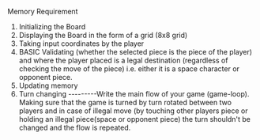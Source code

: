  Memory Requirement
1)  Initializing the Board
 2) Displaying the Board in the form of a grid (8x8 grid)
 3) Taking input coordinates by the player
 4) BASIC Validating (whether the selected piece is the piece of the player) and where the player placed is a legal destination 
(regardless of checking the move of the piece) i.e. either it is a space character or opponent piece.
  5) Updating memory
6) Turn changing
---------Write the main flow of your game (game-loop).  Making sure that the game is turned by turn rotated between two players and in case of illegal move (by touching other players piece or holding an illegal piece(space or opponent piece) the turn shouldn't be changed and the flow is repeated.
